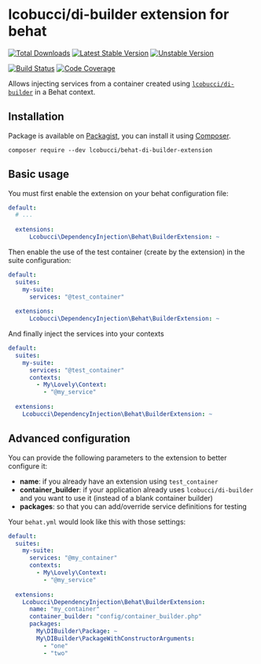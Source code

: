 # lcobucci/di-builder extension for behat

[![Total Downloads]](https://packagist.org/packages/lcobucci/behat-di-builder-extension)
[![Latest Stable Version]](https://packagist.org/packages/lcobucci/behat-di-builder-extension)
[![Unstable Version]](https://packagist.org/packages/lcobucci/behat-di-builder-extension)

[![Build Status]](https://github.com/lcobucci/behat-di-builder-extension/actions?query=workflow%3A%22PHPUnit%20Tests%22+branch%3Amaster)
[![Code Coverage]](https://codecov.io/gh/lcobucci/behat-di-builder-extension)

Allows injecting services from a container created using [`lcobucci/di-builder`](http://packagist.org/packages/lcobucci/di-builder)
in a Behat context.

## Installation

Package is available on [Packagist], you can install it using [Composer].

```shell
composer require --dev lcobucci/behat-di-builder-extension
```

## Basic usage

You must first enable the extension on your behat configuration file:

```yaml
default:
  # ...
  
  extensions:
      Lcobucci\DependencyInjection\Behat\BuilderExtension: ~
```

Then enable the use of the test container (create by the extension) in the suite configuration:

```yaml
default:
  suites:
    my-suite:
      services: "@test_container"
  
  extensions:
      Lcobucci\DependencyInjection\Behat\BuilderExtension: ~
```

And finally inject the services into your contexts

```yaml
default:
  suites:
    my-suite:
      services: "@test_container"
      contexts:
        - My\Lovely\Context:
          - "@my_service"
  
  extensions:
    Lcobucci\DependencyInjection\Behat\BuilderExtension: ~
```

## Advanced configuration

You can provide the following parameters to the extension to better configure it:

* **name**: if you already have an extension using `test_container`
* **container_builder**: if your application already uses `lcobucci/di-builder` and you
want to use it (instead of a blank container builder)
* **packages**: so that you can add/override service definitions for testing

Your `behat.yml` would look like this with those settings: 

```yaml
default:
  suites:
    my-suite:
      services: "@my_container"
      contexts:
        - My\Lovely\Context:
          - "@my_service"
  
  extensions:
    Lcobucci\DependencyInjection\Behat\BuilderExtension:
      name: "my_container"
      container_builder: "config/container_builder.php"
      packages:
        My\DIBuilder\Package: ~
        My\DIBuilder\PackageWithConstructorArguments:
          - "one"
          - "two"
```

[Total Downloads]: https://img.shields.io/packagist/dt/lcobucci/behat-di-builder-extension.svg?style=flat-square
[Latest Stable Version]: https://img.shields.io/packagist/v/lcobucci/behat-di-builder-extension.svg?style=flat-square
[Unstable Version]: https://img.shields.io/packagist/vpre/lcobucci/behat-di-builder-extension.svg?style=flat-square
[Build Status]: https://img.shields.io/github/workflow/status/lcobucci/behat-di-builder-extension/PHPUnit%20tests/master?style=flat-square
[Code Coverage]: https://codecov.io/gh/lcobucci/behat-di-builder-extension/branch/master/graph/badge.svg
[Packagist]: http://packagist.org/packages/lcobucci/behat-di-builder-extension
[Composer]: http://getcomposer.org

